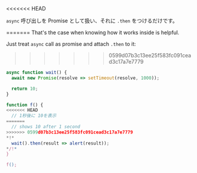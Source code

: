 
<<<<<<< HEAD

`async` 呼び出しを Promise として扱い、それに `.then` をつけるだけです。

=======
That's the case when knowing how it works inside is helpful.

Just treat `async` call as promise and attach `.then` to it:
>>>>>>> 0599d07b3c13ee25f583fc091cead3c17a7e7779
```js run
async function wait() {
  await new Promise(resolve => setTimeout(resolve, 1000));

  return 10;
}

function f() {
<<<<<<< HEAD
  // 1秒後に 10を表示
=======
  // shows 10 after 1 second
>>>>>>> 0599d07b3c13ee25f583fc091cead3c17a7e7779
*!*
  wait().then(result => alert(result));
*/!*
}

f();
```
